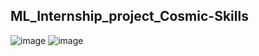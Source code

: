 ## ML_Internship_project_Cosmic-Skills

![image](https://user-images.githubusercontent.com/57028410/87006381-338cfe00-c1de-11ea-9488-8bd5bece6ee7.png)
![image](https://user-images.githubusercontent.com/57028410/87008352-3a694000-c1e1-11ea-8023-cfaf52d140b6.png)


